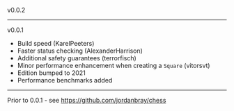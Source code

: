 v0.0.2


---

v0.0.1
 - Build speed (KarelPeeters)
 - Faster status checking (AlexanderHarrison)
 - Additional safety guarantees (terrorfisch)
 - Minor performance enhancement when creating a `Square` (vitorsvt)
 - Edition bumped to 2021
 - Performance benchmarks added

---

Prior to 0.0.1 - see https://github.com/jordanbray/chess